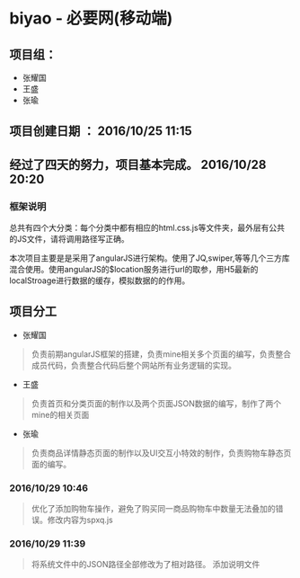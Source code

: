 # biyao - 必要网(移动端)

## 项目组：
  * 张耀国
  * 王盛
  * 张瑜

## 项目创建日期 ： 2016/10/25 11:15

## 经过了四天的努力，项目基本完成。 2016/10/28 20:20



### 框架说明

总共有四个大分类：每个分类中都有相应的html.css.js等文件夹，最外层有公共的JS文件，请将调用路径写正确。

本次项目主要是是采用了angularJS进行架构。使用了JQ,swiper,等等几个三方库混合使用。使用angularJS的$location服务进行url的取参，用H5最新的localStroage进行数据的缓存，模拟数据的的作用。


## 项目分工

* 张耀国
> 负责前期angularJS框架的搭建，负责mine相关多个页面的编写，负责整合成员代码，负责整合代码后整个网站所有业务逻辑的实现。

* 王盛
> 负责首页和分类页面的制作以及两个页面JSON数据的编写，制作了两个mine的相关页面

* 张瑜
> 负责商品详情静态页面的制作以及UI交互小特效的制作，负责购物车静态页面的编写。


### 2016/10/29 10:46
> 优化了添加购物车操作，避免了购买同一商品购物车中数量无法叠加的错误。修改内容为spxq.js

### 2016/10/29 11:39
> 将系统文件中的JSON路径全部修改为了相对路径。
> 添加说明文件
